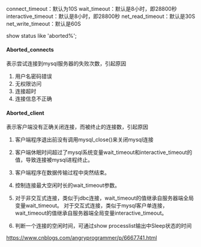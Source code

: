 connect_timeout：默认为10S
wait_timeout：默认是8小时，即28800秒
interactive_timeout：默认是8小时，即28800秒
net_read_timeout：默认是30S
net_write_timeout：默认是60S


show status like 'aborted%';
#### Aborted_connects
表示尝试连接到mysql服务器的失败次数，引起原因
1. 用户名密码错误
2. 无权限访问
3. 连接超时
4. 连接信息不正确

#### Aborted_client
表示客户端没有正确关闭连接，而被终止的连接数，引起原因
1. 客户端程序退出前没有调用mysql_close()来关闭mysql连接
2. 客户端休眠时间超过了mysql系统变量wait_timeout和interactive_timeout的值，导致连接被mysql进程终止。
3. 客户端程序在数据传输过程中突然结束。


1. 控制连接最大空闲时长的wait_timeout参数。
2. 对于非交互式连接，类似于jdbc连接，wait_timeout的值继承自服务器端全局变量wait_timeout。
    对于交互式连接，类似于mysql客户单连接，wait_timeout的值继承自服务器端全局变量interactive_timeout。
3. 判断一个连接的空闲时间，可通过show processlist输出中Sleep状态的时间



https://www.cnblogs.com/angryprogrammer/p/6667741.html